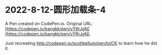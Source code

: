 # 2022-8-12-圆形加载条-4

A Pen created on CodePen.io. Original URL: [https://codepen.io/kangkk/pen/vYRrJgN](https://codepen.io/kangkk/pen/vYRrJgN).

Just recreating http://codepen.io/scottkellum/pen/tzjCK to learn how he did it.